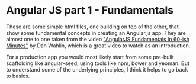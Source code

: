 Angular JS part 1 - Fundamentals
================================

These are some simple html files, one building on top of the other, that show some fundamental concepts in creating an Angular.js app. They are almost one to one taken from the video ["AngularJS Fundamentals In 60-ish Minutes"](https://www.youtube.com/watch?v=i9MHigUZKEM) by Dan Wahlin, which is a great video to watch as an introduction. 

For a production app you would most likely start from some pre-built scaffolding like angular-seed, using tools like npm, bower and yeoman. But to understand some of the underlying principles, I think it helps to go back to basics. 
